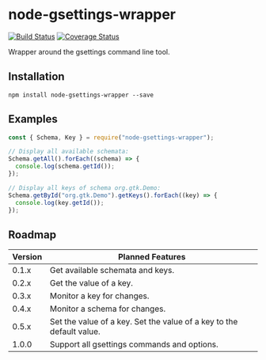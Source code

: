 # node-gsettings-wrapper

[![Build Status](https://travis-ci.org/SebastianSchmidt/node-gsettings-wrapper.svg?branch=master)](https://travis-ci.org/SebastianSchmidt/node-gsettings-wrapper)
[![Coverage Status](https://coveralls.io/repos/github/SebastianSchmidt/node-gsettings-wrapper/badge.svg)](https://coveralls.io/github/SebastianSchmidt/node-gsettings-wrapper)

Wrapper around the gsettings command line tool.


## Installation

```
npm install node-gsettings-wrapper --save
```


## Examples

```javascript
const { Schema, Key } = require("node-gsettings-wrapper");

// Display all available schemata:
Schema.getAll().forEach((schema) => {
  console.log(schema.getId());
});

// Display all keys of schema org.gtk.Demo:
Schema.getById("org.gtk.Demo").getKeys().forEach((key) => {
  console.log(key.getId());
});
```


## Roadmap

| Version   | Planned Features                                                     |
|-----------|----------------------------------------------------------------------|
| 0.1.x     | Get available schemata and keys.                                     |
| 0.2.x     | Get the value of a key.                                              |
| 0.3.x     | Monitor a key for changes.                                           |
| 0.4.x     | Monitor a schema for changes.                                        |
| 0.5.x     | Set the value of a key. Set the value of a key to the default value. |
| 1.0.0     | Support all gsettings commands and options.                          |
